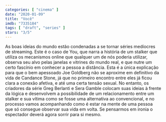 ```yaml
---
categories: [ "cinema" ]
date: "2020-01-09"
title: "Você"
imdb: "7335184"
tags: [ "draft", "series" ]
stars: "3/5"
---
```

As boas ideias do mundo estão condenadas a se tornar séries medíocres de streaming. Este é o caso de You, que narra a história de um stalker que utiliza os mecanismos online que qualquer um de nós poderia utilizar, observa seu alvo pelas janelas e vitrines do mundo real, e que nutre um certo fascínio em conhecer a pessoa a distância. Esta é a única explicação para que o bem apessoado Joe Goldberg não se aproxime em definitivo da vida de Candance Stone, já que no primeiro encontro entre eles já ficou clara a conexão afetiva, e até uma certa tensão sexual. No entanto, os criadores da série Greg Berlanti e Sera Gamble colocam suas ideias à frente da lógica e desenvolvem a possibilidade de um relacionamento entre um stalker e sua vítima como se fosse uma alternativa ao convencional, e no processo vamos acompanhando como é estar na mente de uma pessoa que só consegue observar sua vida em volta. Se pensarmos em ironia o espectador deverá agora sorrir para si mesmo.
